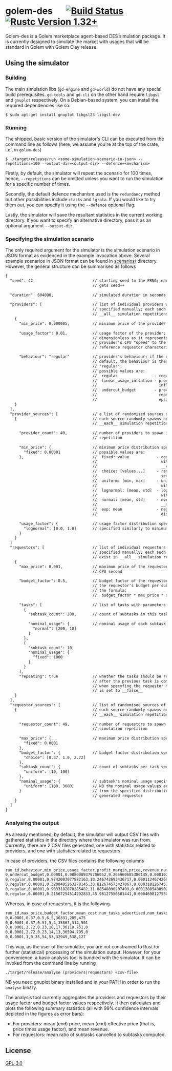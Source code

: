 # golem-des &emsp; [![Build Status]][travis] [![Rustc Version 1.32+]][rustc]

[Build Status]: https://travis-ci.org/golemfactory/golem-des.svg?branch=master
[travis]: https://travis-ci.org/golemfactory/golem-des
[Rustc Version 1.32+]: https://img.shields.io/badge/rustc-1.32+-lightgray.svg
[rustc]: https://blog.rust-lang.org/2019/01/17/Rust-1.32.0.html

Golem-des is a Golem marketplace agent-based DES simulation package. It is currently designed to simulate the market with usages that will be standard in Golem with Golem Clay release.

## Using the simulator

### Building
The main simulation libs (`gd-engine` and `gd-world`) do not have any special build prerequisites. `gd-tools` and `gd-cli` on the other hand require `libgsl` and `gnuplot` respectively. On a Debian-based system, you can install the required dependencies like so:

```
$ sudo apt-get install gnuplot libgsl23 libgsl-dev
```

### Running
The shipped, basic version of the simulator's CLI can be executed from the command line as follows (here, we assume you're at the top of the crate, i.e., in `golem-des`)

```
$ ./target/release/run <some-simulation-scenario-in-json> --repetitions=100 --output-dir=<output-dir> --defence=<mechanism>
```

Firstly, by default, the simulator will repeat the scenario for 100 times, hence, `--repetitions` can be omitted unless you want to run the simulation for a specific number of times.

Secondly, the default defence mechanism used is the `redundancy` method but other possibilities include `ctasks` and `lgrola`. If you would like to try them out, you can specify it using the `--defence` optional flag.

Lastly, the simulator will save the resultant statistics in the current working directory. If you want to specify an alternative directory, pass it as an optional argument `--output-dir`.

### Specifying the simulation scenario
The only required argument for the simulator is the simulation scenario in JSON format as evidenced in the example invocation above. Several example scenarios in JSON format can be found in [scenarios/](scenarios) directory. However, the general structure can be summarised as follows

```txt
{
  "seed": 42,                         // starting seed to the PRNG; each subsequent repetition
                                      // gets seed++
                                            
  "duration": 604800,                 // simulated duration in seconds
    
  "providers": [                      // list of individual providers with parameters
                                      // specified manually; each such provider will exist in
                                      // __all__ simulation repetitions
    {
      "min_price": 0.000005,          // minimum price of the provider in GNT per CPU second
                                            
      "usage_factor": 0.01,           // usage factor of the provider; this value is
                                      // dimensionless as it represents a ratio of the
                                      // provider's CPU "speed" to the CPU of the
                                      // reference requestor characterised by usage of 1.0

      "behaviour": "regular"          // provider's behaviour; if the value is missing, by
                                      // default, the behaviour is then assummed to be
                                      // "regular";
                                      // possible values are:
                                      //  regular                - regular, truthful provider
                                      //  linear_usage_inflation - provider who linearly
                                      //                           inflates reported usage
                                      //  undercut_budget        - provider who always
                                      //                           reports budget minus some
                                      //                           epsilon
    }
  ],
  "provider_sources": [               // a list of randomised sources of the providers
    {                                 // each source randomly spawns new providers in
                                      // __each__ simulation repetition
    
      "provider_count": 49,           // number of providers to spawn in each simulation
                                      // repetition
                                            
      "min_price": {                  // minimum price distribution specification;
        "fixed": 0.00001              // possible values are:
      },                              //  fixed: value            - constant value generator
                                      //                            with required param
                                      //                            __value__
                                      //  choice: [values...]     - random choice from a
                                      //                            sequence __values__
                                      //  uniform: [min, max]     - uniform distribution
                                      //                            with __min__ and __max__
                                      //  lognormal: [mean, std]  - lognormal distribution
                                      //                            with __mean__ and __std__
                                      //  normal: [mean, std]     - normal distribution with
                                      //                            __mean__ and __std__
                                      //  exp: mean               - negative exponential
                                      //                            distribution with __mean__
                                            
      "usage_factor": {               // usage factor distribution specification
        "lognormal": [0.0, 1.0]       // specified similarly to minimum price (cf. above)
      }
    }
  ]
  "requestors": [                     // list of individual requestors with parameters
                                      // specified manually; each such requestor will
                                      // exist in __all__ simulation repetitions
    {
      "max_price": 0.001,             // maximum price of the requestor in GNT per
                                      // CPU second
                                            
      "budget_factor": 0.5,           // budget factor of the requestor; used to calculate
                                      // the requestor's budget per subtask according to
                                      // the formula:
                                      //  budget_factor * max_price * subtask_nominal_usage
                                            
      "tasks": [                      // list of tasks with parameters specified manually
        {
          "subtask_count": 200,       // count of subtasks in this task
                    
          "nominal_usage": {          // nominal usage of each subtask in CPU seconds
            "normal": [200, 10]
          }
        },
        {
          "subtask_count": 10,
          "nominal_usage": {
            "fixed": 1000
          }
        }
      ],
      "repeating": true               // whether the tasks should be respawned indefinitely
                                      // after the previous task is completed; by default,
                                      // when specyfing the requestor manually, this flag
                                      // is set to __false__
    }
  ],
  "requestor_sources": [              // list of randomised sources of the requestors
    {                                 // each source randomly spawns new requestors in
                                      // __each__ simulation repetition
                                            
      "requestor_count": 49,          // number of requestors to spawn in __each__
                                      // simulation repetition
                                            
      "max_price": {                  // maximum price distribution specification
        "fixed": 0.0001
      },
      "budget_factor": {              // budget factor distribution specification
        "choice": [0.37, 1.0, 2.72]
      },
      "subtask_count": {              // count of subtasks per task specification
        "uniform": [10, 100]
      },
      "nominal_usage": {              // subtask's nominal usage specification;
        "uniform": [100, 3600]        // NB the nominal usage values are drawn
      }                               // from the specified distribution for each
                                      // generated requestor
    }
  ]
}
```

### Analysing the output
As already mentioned, by default, the simulator will output CSV files with gathered statistics in the directory where the simulator was run from. Currently, there are 2 CSV files generated, one with statistics related to providers, and one with statistics related to requestors.

In case of providers, the CSV files contains the following columns

```txt
run_id,behaviour,min_price,usage_factor,profit_margin,price,revenue,num_subtasks_assigned,num_subtasks_computed,num_subtasks_cancelled
0,undercut_budget,0.00001,0.9880009379706052,9.265960685380145,0.00010265960685380146,26.790677283395098,415,232,182
0,regular,0.00001,0.9742003077882163,10.246742693436717,0.00011246742693436718,28.25978137866988,473,248,224
0,regular,0.00001,0.3208405263278145,30.812674573427067,0.0003181267457342707,58.90975497394528,1257,892,364
0,regular,0.00001,0.9033102078285482,11.88548890207499,0.00012885488902074992,31.398507100223867,463,255,207
0,regular,0.00001,0.21567254514292833,45.98127550501441,0.0004698127550501441,87.39514529618569,1808,1304,503
```

Whereas, in case of requestors, it is the following

```txt
run_id,max_price,budget_factor,mean_cost,num_tasks_advertised,num_tasks_computed,num_readvertisements,num_subtasks_computed,num_subtasks_cancelled
0,0.0001,0.37,0.5,6,5,36331,285,475
0,0.0001,0.37,0.51,5,4,35867,314,501
0,0.0001,2.72,0.23,18,17,36118,751,0
0,0.0001,2.72,0.23,14,13,36594,795,0
0,0.0001,1,0.35,54,53,32949,538,127
```

This way, as the user of the simulator, you are not constrained to Rust for further (statistical) processing of the simulation output. However, for your convenience, a basic analysis tool is bundled with the simulator. It can be invoked from the command line by running

```
./target/release/analyse (providers|requestors) <csv-file>
```

NB you need gnuplot binary installed and in your PATH in order to run the `analyse` binary.

The analysis tool currently aggregates the providers and requestors by their usage factor and budget factor values respectively. It then calculates and plots the following summary statistics (all with 99% confidence intervals depicted in the figures as error bars):

* For providers: mean (end) price, mean (end) effective price (that is, price times usage factor), and mean revenue.
* For requestors: mean ratio of subtasks cancelled to subtasks computed.

## License
[GPL-3.0](LICENSE.txt)
